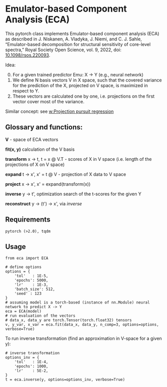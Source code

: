 # Emulator-based Component Analysis (ECA)

This pytorch class implements Emulator-based component analysis (ECA) as described in J. Niskanen, A. Vladyka, J. Niemi, and C. J. Sahle, “Emulator-based decomposition for structural sensitivity of core-level spectra,” Royal Society Open Science, vol. 9, 2022, doi: [10.1098/rsos.220093](https://doi.org/10.1098/rsos.220093).

Idea:

0. For a given trained predictor Emu: X -> Y (e.g., neural network)
1. We define N basis vectors V in X space, such that the covered variance for the prediction of the X, projected on V space, is maximized in respect to Y.
2. These vectors are calculated one by one, i.e. projections on the first vector cover most of the variance.

Similar concept: see [w:Projection pursuit regression](https://en.wikipedia.org/wiki/Projection_pursuit_regression)

## Glossary and functions:

__V__ - space of ECA vectors

__fit(x, y)__ calculation of the V basis 

__transform__ x -> t, t = x @ V.T - scores of X in V space (i.e. length of the projections of X on V space)

__expand__ t -> x', x' = t @ V - projection of X data to V space 

__project__ x -> x', x' = expand(transform(x))

__inverse__ y -> t', optimization search of the t-scores for the given Y

__reconstruct__ y -> (t') -> x', via _inverse_

## Requirements

    pytorch (>2.0), tqdm
    
## Usage

    from eca import ECA

    # define options
    options = {
        'tol'   : 1E-5, 
        'epochs': 5000, 
        'lr'    : 1E-3, 
        'batch_size': 512,
        'seed' : 123
    }
    # assuming model is a torch-based (instance of nn.Module) neural network to predict X -> Y
    eca = ECA(model) 
    # run evaluation of the vectors
    # data_x, data_y are torch.Tensor(torch.float32) tensors
    v, y_var, x_var = eca.fit(data_x, data_y, n_comp=3, options=options, verbose=True)

To run inverse transformation (find an approximation in V-space for a given y):    

    # inverse transformation
    options_inv = {
        'tol'   : 1E-4, 
        'epochs': 1000, 
        'lr'    : 5E-2, 
    }
    t = eca.inverse(y, options=options_inv, verbose=True)
